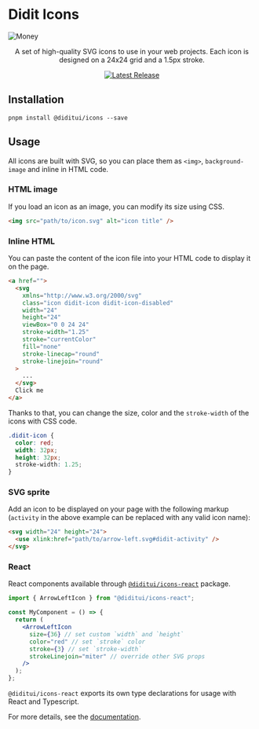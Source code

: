 # Didit Icons

![Money](https://github.com/user-attachments/assets/81b365d8-8e66-4a3e-99c2-06deed491558)

<p align="center">
    A set of high-quality SVG icons to use in your web projects. Each icon is designed on a 24x24 grid and a 1.5px stroke.
<p>

<p align="center">
    <a href="https://github.com/keddib/diditui/releases"><img src="https://img.shields.io/npm/v/@diditui/icons" alt="Latest Release"></a>
</p>

## Installation

```
pnpm install @diditui/icons --save
```

## Usage

All icons are built with SVG, so you can place them as `<img>`, `background-image` and inline in HTML code.

### HTML image

If you load an icon as an image, you can modify its size using CSS.

```html
<img src="path/to/icon.svg" alt="icon title" />
```

### Inline HTML

You can paste the content of the icon file into your HTML code to display it on the page.

```html
<a href="">
  <svg
    xmlns="http://www.w3.org/2000/svg"
    class="icon didit-icon didit-icon-disabled"
    width="24"
    height="24"
    viewBox="0 0 24 24"
    stroke-width="1.25"
    stroke="currentColor"
    fill="none"
    stroke-linecap="round"
    stroke-linejoin="round"
  >
    ...
  </svg>
  Click me
</a>
```

Thanks to that, you can change the size, color and the `stroke-width` of the icons with CSS code.

```css
.didit-icon {
  color: red;
  width: 32px;
  height: 32px;
  stroke-width: 1.25;
}
```

### SVG sprite

Add an icon to be displayed on your page with the following markup (`activity` in the above example can be replaced with any valid icon name):

```html
<svg width="24" height="24">
  <use xlink:href="path/to/arrow-left.svg#didit-activity" />
</svg>
```

### React

React components available through [`@diditui/icons-react`](https://www.npmjs.com/package/@diditui/icons-react) package.

```jsx
import { ArrowLeftIcon } from "@diditui/icons-react";

const MyComponent = () => {
  return (
    <ArrowLeftIcon
      size={36} // set custom `width` and `height`
      color="red" // set `stroke` color
      stroke={3} // set `stroke-width`
      strokeLinejoin="miter" // override other SVG props
    />
  );
};
```

`@diditui/icons-react` exports its own type declarations for usage with React and Typescript.

For more details, see the [documentation](https://github.com/keddib/diditui/tree/master/packages/icons-react).
